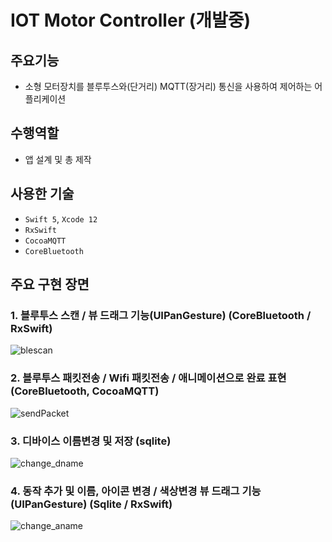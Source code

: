 # IOT Motor Controller (개발중)

## 주요기능

- 소형 모터장치를 블루투스와(단거리) MQTT(장거리) 통신을 사용하여 제어하는 어플리케이션

## 수행역할
- 앱 설계 및 총 제작

## 사용한 기술
- `Swift 5`, `Xcode 12`
- `RxSwift`
- `CocoaMQTT`
- `CoreBluetooth`

## 주요 구현 장면

### 1. 블루투스 스캔 / 뷰 드래그 기능(UIPanGesture) (CoreBluetooth / RxSwift)
![blescan](https://user-images.githubusercontent.com/42457589/132497623-40bbe259-23c9-4a7c-8e85-2cae8aebfa52.gif)

### 2. 블루투스 패킷전송 / Wifi 패킷전송 / 애니메이션으로 완료 표현 (CoreBluetooth, CocoaMQTT)
![sendPacket](https://user-images.githubusercontent.com/42457589/132497622-a3af1e94-81d4-4090-8e30-e642fa94a709.gif)

### 3. 디바이스 이름변경 및 저장 (sqlite)
![change_dname](https://user-images.githubusercontent.com/42457589/132497612-7337b7d4-b8d2-4dc8-88d3-5b5ceb332306.gif)

### 4. 동작 추가 및 이름, 아이콘 변경 / 색상변경 뷰 드래그 기능(UIPanGesture) (Sqlite / RxSwift) 
![change_aname](https://user-images.githubusercontent.com/42457589/132497626-9e4a1661-9c82-4d9c-9229-4aed6651b401.gif)


